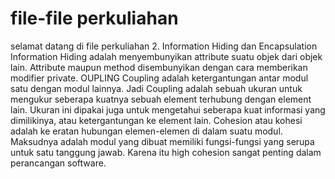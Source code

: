 # file-file perkuliahan
selamat datang di file perkuliahan
2. Information Hiding dan Encapsulation
Information Hiding adalah menyembunyikan attribute suatu objek dari objek lain.
Attribute maupun method disembunyikan dengan cara memberikan modifier private.
OUPLING
Coupling  adalah ketergantungan antar modul satu dengan modul lainnya. Jadi Coupling adalah sebuah ukuran untuk mengukur seberapa kuatnya sebuah element terhubung dengan element lain. Ukuran ini dipakai juga untuk mengetahui seberapa kuat informasi yang dimilikinya, atau ketergantungan ke element lain.
Cohesion atau kohesi adalah ke eratan hubungan elemen-elemen di dalam suatu modul. Maksudnya adalah modul yang dibuat memiliki fungsi-fungsi yang serupa untuk satu tanggung jawab. Karena itu high cohesion sangat penting dalam perancangan software.
